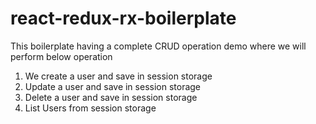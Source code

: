 # react-redux-rx-boilerplate
This boilerplate having a complete CRUD operation demo where we will perform below operation 
1. We create a user and save in session storage
2. Update a user and save in session storage
3. Delete a user and save in session storage
4. List Users from session storage
